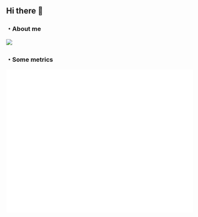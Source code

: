 ## Hi there 👋

### ・About me
![](http://github-profile-summary-cards.vercel.app/api/cards/profile-details?username=SergioAlvarezMed&theme=vue)

### ・Some metrics
![Metrics](/github-metrics.svg)
